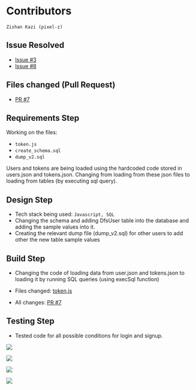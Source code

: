 # Contributors
```
Zishan Kazi (pixel-z)
```

## Issue Resolved
- [Issue #3](https://github.com/AmitPandey-Research/dfs-backend/issues/3)
- [Issue #8](https://github.com/AmitPandey-Research/dfs-backend/issues/8)
## Files changed (Pull Request)
- [PR #7](https://github.com/AmitPandey-Research/dfs-backend/pull/7)

## Requirements Step

Working on the files:
- `token.js`
- `create_schema.sql`
- `dump_v2.sql`

Users and tokens are being loaded using the hardcoded code stored in users.json and tokens.json. Changing from loading from these json files to loading from tables (by executing sql query).

## Design Step
- Tech stack being used: `Javascript, SQL`
- Changing the schema and adding DfsUser table into the database and adding the sample values into it.
- Creating the relevant dump file (dump_v2.sql) for other users to add other the new table sample values

## Build Step
- Changing the code of loading data from user.json and tokens.json to loading it by running SQL queries (using execSql function)

- Files changed: [token.js](https://github.com/AmitPandey-Research/dfs-backend/blob/master/routes/auth/token.js)

- All changes: [PR #7](https://github.com/AmitPandey-Research/dfs-backend/pull/7)

## Testing Step
- Tested code for all possible conditions for login and signup.

![](https://imgur.com/xrvxglT.png)

![](https://imgur.com/ZNAfQzy.png)

![](https://imgur.com/eM7WVog.png)

![](https://imgur.com/RGq9y6v.png)